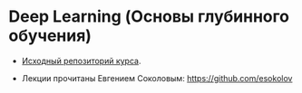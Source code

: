 # Deep Learning (Основы глубинного обучения)

* [Исходный репозиторий курса](https://github.com/hse-ds/iad-deep-learning).

* Лекции прочитаны Евгением Соколовым: https://github.com/esokolov


